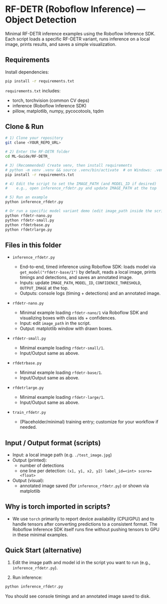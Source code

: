 # RF-DETR (Roboflow Inference) — Object Detection

Minimal RF-DETR inference examples using the Roboflow Inference SDK. Each script
loads a specific RF-DETR variant, runs inference on a local image, prints
results, and saves a simple visualization.

## Requirements

Install dependencies:

```bash
pip install -r requirements.txt
```

`requirements.txt` includes:
- torch, torchvision (common CV deps)
- inference (Roboflow Inference SDK)
- pillow, matplotlib, numpy, pycocotools, tqdm

## Clone & Run

```bash
# 1) Clone your repository
git clone <YOUR_REPO_URL>

# 2) Enter the RF-DETR folder
cd ML-Guide/RF-DETR_

# 3) (Recommended) Create venv, then install requirements
# python -m venv .venv && source .venv/bin/activate  # on Windows: .venv\Scripts\activate
pip install -r requirements.txt

# 4) Edit the script to set the IMAGE_PATH (and MODEL_ID if desired)
#    e.g., open inference_rfdetr.py and update IMAGE_PATH at the top

# 5) Run an example
python inference_rfdetr.py

# Or run a specific model variant demo (edit image_path inside the script first)
python rfdetr-nano.py
python rfdetr-small.py
python rfdetrbase.py
python rfdetrlarge.py
```

## Files in this folder

- `inference_rfdetr.py`
  - End-to-end, timed inference using Roboflow SDK: loads model via
    `get_model("rfdetr-base/1")` by default, reads a local image, prints timings
    and detections, and saves an annotated image.
  - Inputs: update `IMAGE_PATH`, `MODEL_ID`, `CONFIDENCE_THRESHOLD`, `OUTPUT_IMAGE` at the top.
  - Outputs: console logs (timing + detections) and an annotated image.

- `rfdetr-nano.py`
  - Minimal example loading `rfdetr-nano/1` via Roboflow SDK and visualizing
    boxes with class ids + confidences.
  - Input: edit `image_path` in the script.
  - Output: matplotlib window with drawn boxes.

- `rfdetr-small.py`
  - Minimal example loading `rfdetr-small/1`.
  - Input/Output same as above.

- `rfdetrbase.py`
  - Minimal example loading `rfdetr-base/1`.
  - Input/Output same as above.

- `rfdetrlarge.py`
  - Minimal example loading `rfdetr-large/1`.
  - Input/Output same as above.

- `train_rfdetr.py`
  - (Placeholder/minimal) training entry; customize for your workflow if needed.

## Input / Output format (scripts)

- Input: a local image path (e.g. `./test_image.jpg`)
- Output (printed):
  - number of detections
  - one line per detection: `(x1, y1, x2, y2) label_id=<int> score=<float>`
- Output (visual):
  - annotated image saved (for `inference_rfdetr.py`) or shown via matplotlib

## Why is torch imported in scripts?

- We use `torch` primarily to report device availability (CPU/GPU) and to
  handle tensors after converting predictions to a consistent format. The
  Roboflow Inference SDK itself runs fine without pushing tensors to GPU in
  these minimal examples.

## Quick Start (alternative)

1) Edit the image path and model id in the script you want to run
   (e.g., `inference_rfdetr.py`).

2) Run inference:

```bash
python inference_rfdetr.py
```

You should see console timings and an annotated image saved to disk.